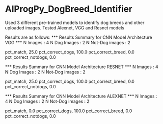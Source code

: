# AIProgPy_DogBreed_Identifier
Used 3 different pre-trained models to identify dog breeds and other uploaded images.
Tested Alexnet, VGG and Resnet models

Results are as follows:
*** Results Summary for CNN Model Architecture VGG ***
N Images            :   4
N Dog Images        :   2
N Not-Dog images    :   2
 
pct_match, 25.0
pct_correct_dogs, 100.0
pct_correct_breed, 0.0
pct_correct_notdogs, 0.0

*** Results Summary for CNN Model Architecture RESNET ***
N Images            :   4
N Dog Images        :   2
N Not-Dog images    :   2
 
pct_match, 25.0
pct_correct_dogs, 100.0
pct_correct_breed, 0.0
pct_correct_notdogs, 0.0

*** Results Summary for CNN Model Architecture ALEXNET ***
N Images            :   4
N Dog Images        :   2
N Not-Dog images    :   2
 
pct_match, 0.0
pct_correct_dogs, 100.0
pct_correct_breed, 0.0
pct_correct_notdogs, 0.0
